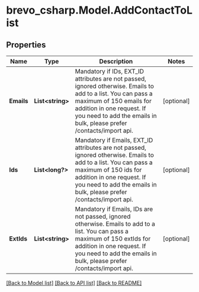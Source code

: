 # brevo_csharp.Model.AddContactToList
## Properties

Name | Type | Description | Notes
------------ | ------------- | ------------- | -------------
**Emails** | **List&lt;string&gt;** | Mandatory if IDs, EXT_ID attributes are not passed, ignored otherwise. Emails to add to a list. You can pass a maximum of 150 emails for addition in one request. If you need to add the emails in bulk, please prefer /contacts/import api. | [optional] 
**Ids** | **List&lt;long?&gt;** | Mandatory if Emails, EXT_ID attributes are not passed, ignored otherwise. Emails to add to a list. You can pass a maximum of 150 ids for addition in one request. If you need to add the emails in bulk, please prefer /contacts/import api. | [optional] 
**ExtIds** | **List&lt;string&gt;** | Mandatory if Emails, IDs are not passed, ignored otherwise. Emails to add to a list. You can pass a maximum of 150 extIds for addition in one request. If you need to add the emails in bulk, please prefer /contacts/import api. | [optional] 

[[Back to Model list]](../README.md#documentation-for-models) [[Back to API list]](../README.md#documentation-for-api-endpoints) [[Back to README]](../README.md)

